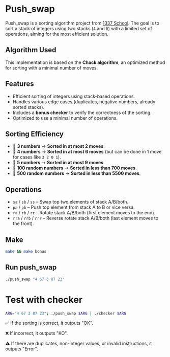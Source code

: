 # Push_swap

Push_swap is a sorting algorithm project from [1337 School](https://1337.ma). The goal is to sort a stack of integers using two stacks (`A` and `B`) with a limited set of operations, aiming for the most efficient solution.

## Algorithm Used

This implementation is based on the **Chack algorithm**, an optimized method for sorting with a minimal number of moves.

## Features

- Efficient sorting of integers using stack-based operations.
- Handles various edge cases (duplicates, negative numbers, already sorted stacks).
- Includes a **bonus checker** to verify the correctness of the sorting.
- Optimized to use a minimal number of operations.

## Sorting Efficiency

- 🔢 **3 numbers** → **Sorted in at most 2 moves**.  
- 🔢 **4 numbers** → **Sorted in at most 6 moves** (but can be done in 1 move for cases like `3 2 0 1`).  
- 🔢 **5 numbers** → **Sorted in at most 9 moves**.  
- 🔢 **100 random numbers** → **Sorted in less than 700 moves**.  
- 🔢 **500 random numbers** → **Sorted in less than 5500 moves**.  

## Operations

- `sa` / `sb` / `ss` – Swap top two elements of stack A/B/both.
- `pa` / `pb` – Push top element from stack A to B or vice versa.
- `ra` / `rb` / `rr` – Rotate stack A/B/both (first element moves to the end).
- `rra` / `rrb` / `rrr` – Reverse rotate stack A/B/both (last element moves to the front).

## Make
```sh
make && make bonus
```
## Run push_swap
```sh
./push_swap "4 67 3 87 23"
```
# Test with checker
```sh
ARG="4 67 3 87 23"; ./push_swap $ARG | ./checker $ARG
```

✅ If the sorting is correct, it outputs "OK".

❌ If incorrect, it outputs "KO".

⚠️ If there are duplicates, non-integer values, or invalid instructions, it outputs "Error".
